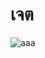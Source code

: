 <h1>เจต</h1>

![aaa](https://github.com/pondminarak/LIPERETRO/assets/125027100/6b495e8c-2098-4659-81e5-634c6d8e12b4)

